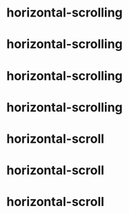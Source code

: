 # horizontal-scrolling
# horizontal-scrolling
# horizontal-scrolling
# horizontal-scrolling
# horizontal-scroll
# horizontal-scroll
# horizontal-scroll
